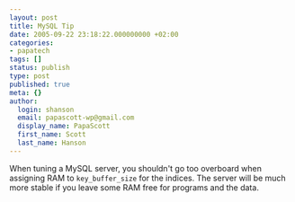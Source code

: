```yaml
---
layout: post
title: MySQL Tip
date: 2005-09-22 23:18:22.000000000 +02:00
categories:
- papatech
tags: []
status: publish
type: post
published: true
meta: {}
author:
  login: shanson
  email: papascott-wp@gmail.com
  display_name: PapaScott
  first_name: Scott
  last_name: Hanson
---
```

<p>When tuning a MySQL server, you shouldn't go too overboard when assigning RAM to <code>key_buffer_size</code> for the indices. The server will be much more stable if you leave some RAM free for programs and the data.</p>
